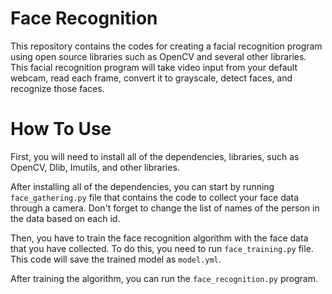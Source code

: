 # Face Recognition
This repository contains the codes for creating a facial recognition program using open source libraries such as OpenCV and several other libraries. This facial recognition program will take video input from your default webcam, read each frame, convert it to grayscale, detect faces, and recognize those faces.

# How To Use
First, you will need to install all of the dependencies, libraries, such as OpenCV, Dlib, Imutils, and other libraries.

After installing all of the dependencies, you can start by running `face_gathering.py` file that contains the code to collect your face data through a camera. Don't forget to change the list of names of the person in the data based on each id.

Then, you have to train the face recognition algorithm with the face data that you have collected. To do this, you need to run `face_training.py` file. This code will save the trained model as `model.yml`.

After training the algorithm, you can run the `face_recognition.py` program. 
